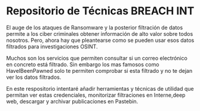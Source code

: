 # Repositorio de Técnicas **BREACH INT**

El auge de los ataques de Ransomware y la posterior filtración de datos permite a los ciber criminales obtener información de alto valor sobre todos nosotros. Pero, ahora hay que pleantearse como se pueden usar esos datos filtrados para investigaciones OSINT. 

Muchos son los servicios que permiten consultar si un correo electrónico en concreto está filtrado. Sin embargo los mas famosos como HaveIBeenPawned solo te permiten comprobar si esta filtrado y no te dejan ver los datos filtrados.

En este respositorio intentaré añadir herramientas y técnicas de utilidad que permitan ver estas credenciales, monitorizar filtraciones en Interne,deep web, descargar y archivar publicaciones en Pastebin.  
